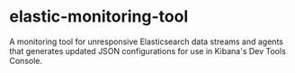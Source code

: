 # elastic-monitoring-tool

A monitoring tool for unresponsive Elasticsearch data streams and agents that generates updated JSON configurations for use in Kibana's Dev Tools Console.
